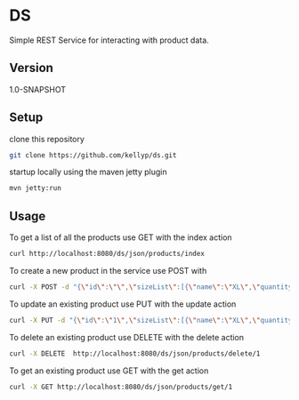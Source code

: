 DS
=========

Simple REST Service for interacting with product data.


Version
-

1.0-SNAPSHOT

Setup
-
clone this repository

```sh
git clone https://github.com/kellyp/ds.git
```

startup locally using the maven jetty plugin 

```sh
mvn jetty:run
```


Usage
-

To get a list of all the products use GET with the index action 

```sh
curl http://localhost:8080/ds/json/products/index
```

To create a new product in the service use POST with 

```sh
curl -X POST -d "{\"id\":\"\",\"sizeList\":[{\"name\":\"XL\",\"quantity\":23}]}" http://localhost:8080/ds/json/products/create --header "Content-Type:application/json"
```

To update an existing product use PUT with the update action

```sh
curl -X PUT -d "{\"id\":\"1\",\"sizeList\":[{\"name\":\"XL\",\"quantity\":23},{\"name\":\"XXL\",\"quantity\":24}]}" http://localhost:8080/ds/json/products/update/1 --header "Content-Type:application/json"
```

To delete an existing product use DELETE with the delete action

```sh
curl -X DELETE  http://localhost:8080/ds/json/products/delete/1
```

To get an existing product use GET with the get action

```sh
curl -X GET http://localhost:8080/ds/json/products/get/1
```

